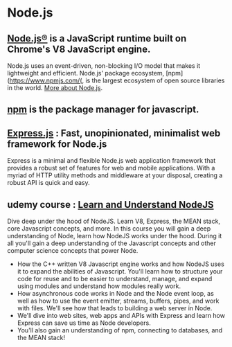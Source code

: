 # Node.js

## [Node.js®](https://nodejs.org/) is a JavaScript runtime built on Chrome's V8 JavaScript engine. 
Node.js uses an event-driven, non-blocking I/O model that makes it lightweight and efficient. Node.js' package ecosystem, [npm](https://www.npmjs.com/(, is the largest ecosystem of open source libraries in the world. [More about Node.js](https://nodejs.org/en/about/).

## [npm](https://www.npmjs.com/) is the package manager for javascript. 

## [Express.js](http://expressjs.com/) : Fast, unopinionated, minimalist web framework for Node.js 
Express is a minimal and flexible Node.js web application framework that provides a robust set of features for web and mobile applications. With a myriad of HTTP utility methods and middleware at your disposal, creating a robust API is quick and easy.

## udemy course : [Learn and Understand NodeJS](https://www.udemy.com/understand-nodejs/learn/#/)
Dive deep under the hood of NodeJS. Learn V8, Express, the MEAN stack, core Javascript concepts, and more. 
In this course you will gain a deep understanding of Node, learn how NodeJS works under the hood. During it all you'll gain a deep understanding of the Javascript concepts and other computer science concepts that power Node.

- How the C++ written V8 Javascript engine works and how NodeJS uses it to expand the abilities of Javascript. You'll learn how to structure your code for reuse and to be easier to understand, manage, and expand using modules and understand how modules really work.
- How asynchronous code works in Node and the Node event loop, as well as how to use the event emitter, streams, buffers, pipes, and work with files. We'll see how that leads to building a web server in Node. 
- We'll dive into web sites, web apps and APIs with Express and learn how Express can save us time as Node developers.
- You'll also gain an understanding of npm, connecting to databases, and the MEAN stack!
